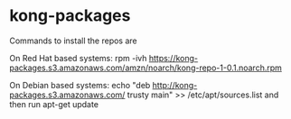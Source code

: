# kong-packages
Commands to install the repos are

On Red Hat based systems:
rpm -ivh https://kong-packages.s3.amazonaws.com/amzn/noarch/kong-repo-1-0.1.noarch.rpm

On Debian based systems:
echo "deb http://kong-packages.s3.amazonaws.com/ trusty main" >> /etc/apt/sources.list
and then run 
apt-get update
